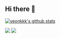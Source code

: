 ## Hi there 👋
 
  [![yeonkkk's github stats](https://github-readme-stats.vercel.app/api?username=yeonkkk)](https://github.com/anuraghazra/github-readme-stats)

  <a href="https://velog.io/@tjddus0302" target="_blank"><img src="https://img.shields.io/badge/Velog-20c997?style=flat-square&logo=Vimeo&logoColor=white"/></a> 
  <a href="mailto:tjddus0302@gmail.com" target="_blank"><img src="https://img.shields.io/badge/Gmail-EA4335?style=flat-square&logo=Gmail&logoColor=white"/></a>


